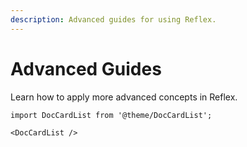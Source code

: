 ```yaml
---
description: Advanced guides for using Reflex.
---
```


# Advanced Guides

Learn how to apply more advanced concepts in Reflex.

```mdx-code-block
import DocCardList from '@theme/DocCardList';

<DocCardList />
```
